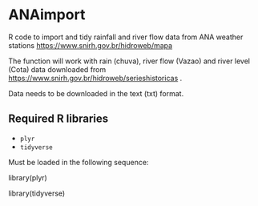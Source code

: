 # ANAimport
R code to import and tidy rainfall and river flow data from ANA weather stations https://www.snirh.gov.br/hidroweb/mapa

The function will work with rain (chuva), river flow (Vazao) and river level (Cota) data downloaded from https://www.snirh.gov.br/hidroweb/serieshistoricas .

Data needs to be downloaded in the text (txt) format.

## Required R libraries
- <code>plyr</code>
- <code>tidyverse</code>

Must be loaded in the following sequence:

library(plyr)

library(tidyverse)